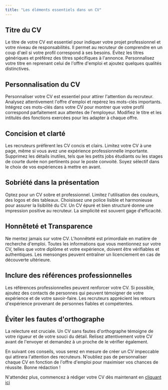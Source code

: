 ```yaml
---
title: "Les éléments essentiels dans un CV"
---
```


## Titre du CV

Le titre de votre CV est essentiel pour indiquer votre projet professionnel et votre niveau de responsabilités. Il permet au recruteur de comprendre en un coup d'œil si votre profil correspond à ses besoins. Évitez les titres génériques et préférez des titres spécifiques à l'annonce. Personnalisez votre titre en reprenant celui de l'offre d'emploi et ajoutez quelques qualités distinctives.

## Personnalisation du CV

Personnaliser votre CV est essentiel pour attirer l'attention du recruteur. Analysez attentivement l'offre d'emploi et repérez les mots-clés importants. Intégrez ces mots-clés dans votre CV pour montrer que votre profil correspond parfaitement aux attentes de l'employeur. Modifiez le titre et les intitulés des fonctions exercées pour les adapter à chaque offre.

## Concision et clarté

Les recruteurs préfèrent les CV concis et clairs. Limitez votre CV à une page, même si vous avez une expérience professionnelle importante. Supprimez les détails inutiles, tels que les petits jobs étudiants ou les stages de courte durée non pertinents pour le poste convoité. Soyez sélectif dans le choix de vos expériences à mettre en avant.

## Sobriété dans la présentation

Optez pour un CV sobre et professionnel. Limitez l'utilisation des couleurs, des logos et des tableaux. Choisissez une police lisible et harmonieuse pour assurer la lisibilité du CV. Un CV épuré et bien structuré donne une impression positive au recruteur. La simplicité est souvent gage d'efficacité.

## Honnêteté et Transparence

Ne mentez jamais sur votre CV. L'honnêteté est primordiale en matière de recherche d'emploi. Toutes les informations que vous mentionnez sur votre CV, telles que votre diplôme et votre expérience, doivent être vérifiables et authentiques. Les mensonges peuvent entraîner un licenciement en cas de découverte ultérieure.

## Inclure des références professionnelles

Les références professionnelles peuvent renforcer votre CV. Si possible, ajoutez des contacts de personnes qui peuvent témoigner de votre expérience et de votre savoir-faire. Les recruteurs apprécient les retours d'expérience provenant de personnes fiables et compétentes.

## Éviter les fautes d'orthographe

La relecture est cruciale. Un CV sans fautes d'orthographe témoigne de votre rigueur et de votre souci du détail. Relisez attentivement votre CV avant de l'envoyer et demandez à un proche de le vérifier également.

En suivant ces conseils, vous serez en mesure de créer un CV impeccable qui attirera l'attention des recruteurs. N'oubliez pas de personnaliser chaque CV en fonction de l'offre d'emploi pour maximiser vos chances de réussite. Bonne rédaction !

N'attendez plus, commencez à rédiger votre CV dès maintenant en [cliquant ici](./create-cv)
